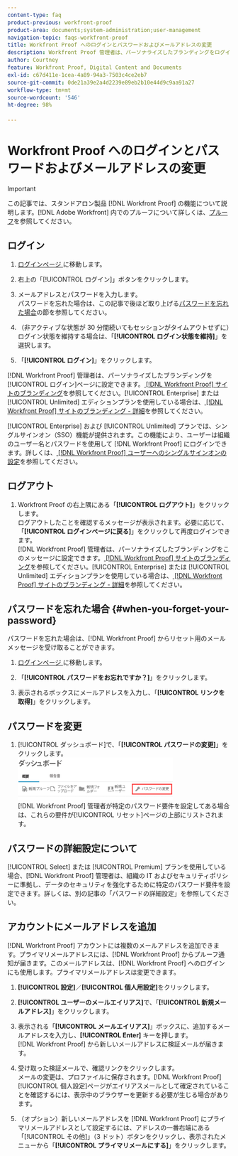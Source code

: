 ```yaml
---
content-type: faq
product-previous: workfront-proof
product-area: documents;system-administration;user-management
navigation-topic: faqs-workfront-proof
title: Workfront Proof へのログインとパスワードおよびメールアドレスの変更
description: Workfront Proof 管理者は、パーソナライズしたブランディングをログインページに設定できます。「Workfront Proof サイトのブランディング」を参照してください。Enterprise または Unlimited エディションプランを使用している場合は、「Workfront Proof サイトのブランディング - 詳細」を参照してください。
author: Courtney
feature: Workfront Proof, Digital Content and Documents
exl-id: c67d411e-1cea-4a89-94a3-7503c4ce2eb7
source-git-commit: 0de21a39e2a4d2239e89eb2b10e44d9c9aa91a27
workflow-type: tm+mt
source-wordcount: '546'
ht-degree: 98%

---
```


# Workfront Proof へのログインとパスワードおよびメールアドレスの変更

>[!IMPORTANT]
>
>この記事では、スタンドアロン製品 [!DNL Workfront Proof] の機能について説明します。[!DNL Adobe Workfront] 内でのプルーフについて詳しくは、[プルーフ](../../../review-and-approve-work/proofing/proofing.md)を参照してください。

## ログイン

1. [ ログインページ ](https://app.proofhq.com/login) に移動します。

1. 右上の「[!UICONTROL ログイン]」ボタンをクリックします。
1. メールアドレスとパスワードを入力します。\
   パスワードを忘れた場合は、この記事で後ほど取り上げる[パスワードを忘れた場合](#when-you-forget-your-password)の節を参照してください。

1. （非アクティブな状態が 30 分間続いてもセッションがタイムアウトせずに）ログイン状態を維持する場合は、「**[!UICONTROL ログイン状態を維持]**」を選択します。
1. 「**[!UICONTROL ログイン]**」をクリックします。

[!DNL Workfront Proof] 管理者は、パーソナライズしたブランディングを[!UICONTROL ログイン]ページに設定できます。[ [!DNL Workfront Proof] サイトのブランディング](../../../workfront-proof/wp-acct-admin/branding/brand-wp-site.md)を参照してください。[!UICONTROL Enterprise] または [!UICONTROL Unlimited] エディションプランを使用している場合は、[ [!DNL Workfront Proof] サイトのブランディング - 詳細](../../../workfront-proof/wp-acct-admin/branding/brand-wp-site-advanced.md)を参照してください。

[!UICONTROL Enterprise] および [!UICONTROL Unlimited] プランでは、シングルサインオン（SSO）機能が提供されます。この機能により、ユーザーは組織のユーザー名とパスワードを使用して [!DNL Workfront Proof] にログインできます。詳しくは、[ [!DNL Workfront Proof] ユーザーへのシングルサインオンの設定](../../../workfront-proof/wp-acct-admin/account-settings/configure-sso-for-wp-users.md)を参照してください。

## ログアウト

1. Workfront Proof の右上隅にある「**[!UICONTROL ログアウト]**」をクリックします。\
   ログアウトしたことを確認するメッセージが表示されます。必要に応じて、「**[!UICONTROL ログインページに戻る]**」をクリックして再度ログインできます。\
   [!DNL Workfront Proof] 管理者は、パーソナライズしたブランディングをこのメッセージに設定できます。[ [!DNL Workfront Proof] サイトのブランディング](../../../workfront-proof/wp-acct-admin/branding/brand-wp-site.md)を参照してください。[!UICONTROL Enterprise] または [!UICONTROL Unlimited] エディションプランを使用している場合は、[ [!DNL Workfront Proof] サイトのブランディング - 詳細](../../../workfront-proof/wp-acct-admin/branding/brand-wp-site-advanced.md)を参照してください。

## パスワードを忘れた場合 {#when-you-forget-your-password}

パスワードを忘れた場合は、[!DNL Workfront Proof] からリセット用のメールメッセージを受け取ることができます。

1. [ ログインページ ](https://app.proofhq.com/login) に移動します。

1. 「**[!UICONTROL パスワードをお忘れですか？]**」をクリックします。
1. 表示されるボックスにメールアドレスを入力し、「**[!UICONTROL リンクを取得]**」をクリックします。

## パスワードを変更

1. [!UICONTROL ダッシュボード]で、「**[!UICONTROL パスワードの変更]**」をクリックします。\
   ![Change_passowrd.png](assets/change-passowrd-350x95.png)\
   [!DNL Workfront Proof] 管理者が特定のパスワード要件を設定してある場合は、これらの要件が[!UICONTROL リセット]ページの上部にリストされます。

## パスワードの詳細設定について

[!UICONTROL Select] または [!UICONTROL Premium] プランを使用している場合、[!DNL Workfront Proof] 管理者は、組織の IT およびセキュリティポリシーに準拠し、データのセキュリティを強化するために特定のパスワード要件を設定できます。詳しくは、別の記事の「パスワードの詳細設定」を参照してください。

## アカウントにメールアドレスを追加

[!DNL Workfront Proof] アカウントには複数のメールアドレスを追加できます。プライマリメールアドレスには、[!DNL Workfront Proof] からプルーフ通知が届きます。このメールアドレスは、[!DNL Workfront Proof] へのログインにも使用します。プライマリメールアドレスは変更できます。

1. **[!UICONTROL 設定]**／**[!UICONTROL 個人用設定]**&#x200B;をクリックします。

1. **[!UICONTROL ユーザーのメールエイリアス]**&#x200B;で、「**[!UICONTROL 新規メールアドレス]**」をクリックします。

1. 表示される「**[!UICONTROL メールエイリアス]**」ボックスに、追加するメールアドレスを入力し、**[!UICONTROL Enter]** キーを押します。\
   [!DNL Workfront Proof] から新しいメールアドレスに検証メールが届きます。

1. 受け取った検証メールで、確認リンクをクリックします。\
   メールの変更は、プロファイルに保存されます。[!DNL Workfront Proof] [!UICONTROL 個人設定]ページがエイリアスメールとして確定されていることを確認するには、表示中のブラウザーを更新する必要が生じる場合があります。
1. （オプション）新しいメールアドレスを [!DNL Workfront Proof] にプライマリメールアドレスとして設定するには、アドレスの一番右端にある「[!UICONTROL その他]」（3 ドット）ボタンをクリックし、表示されたメニューから「**[!UICONTROL プライマリメールにする]**」をクリックします。
